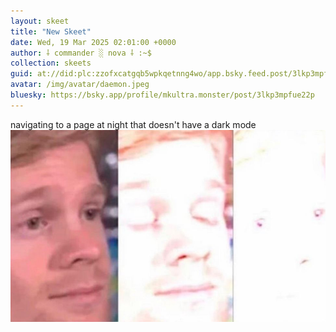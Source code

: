 ```yaml
---
layout: skeet
title: "New Skeet"
date: Wed, 19 Mar 2025 02:01:00 +0000
author: ⸸ commander ░ nova ⸸ :~$
collection: skeets
guid: at://did:plc:zzofxcatgqb5wpkqetnng4wo/app.bsky.feed.post/3lkp3mpfue22p
avatar: /img/avatar/daemon.jpeg
bluesky: https://bsky.app/profile/mkultra.monster/post/3lkp3mpfue22p
---
```


navigating to a page at night that doesn't have a dark mode<img src="/assets/media/bafkreiambiqz5mfsh3nyqoee6a4jasfrrdxpwiylqdx4jfzhtarh7kz33a.jpeg" alt="Image">
